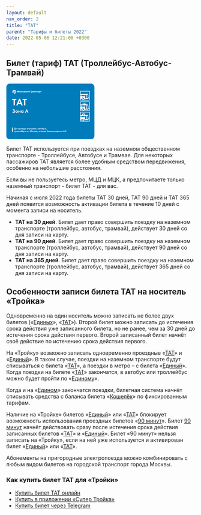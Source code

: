 ```yaml
---
layout: default
nav_order: 2
title: "ТАТ"
parent: "Тарифы и билеты 2022"
date: 2022-05-06 12:21:00 +0300
---
```


## Билет (тариф) ТАТ (Троллейбус-Автобус-Трамвай)

![Билет ТАТ](/assets/images/tickets/tat.png)

Билет ТАТ используется при поездках на наземном общественном транспорте -
Троллейбусе, Автобусе и Трамвае. Для некоторых пассажиров ТАТ является
более удобным средством передвижения, особенно на небольшие расстояния.

Если вы не пользуетесь метро, МЦД и МЦК, а предпочитаете только наземный
транспорт - билет ТАТ - для вас.

Начиная с июля 2022 года билеты ТАТ 30 дней, ТАТ 90 дней и ТАТ 365 дней
появится возможность активации билета в течение 10 дней с момента записи
на носитель.

- **ТАТ на 30 дней**. Билет дает право совершить поездку на наземном транспорте (троллейбус, автобус, трамвай), действует 30 дней со дня записи на карту.
- **ТАТ на 90 дней**. Билет дает право совершить поездку на наземном транспорте (троллейбус, автобус, трамвай), действует 90 дней со дня записи на карту.
- **ТАТ на 365 дней**. Билет дает право совершить поездку на наземном транспорте (троллейбус, автобус, трамвай), действует 365 дней со дня записи на карту.

## Особенности записи билета ТАТ на носитель «Тройка»

Одновременно на один носитель можно записать не более двух билетов («[Единых](/troika/tickets/single/)», «[ТАТ](/troika/tickets/tat/)»).
Второй билет можно записать до истечения срока действия уже записанного билета, но не
ранее, чем за 30 дней до истечения срока действия первого. Второй записанный билет
начнёт своё действие по истечению срока действия первого.

На «Тройку» возможно записать одновременно проездные «[ТАТ](/troika/tickets/tat/)» и «[Единый](/troika/tickets/single/)». В таком случае,
поездки на наземном транспорте будут списываться с билета «[ТАТ](/troika/tickets/tat/)», а поездки в метро – с билета «[Единый](/troika/tickets/single/)».
Когда поездки на билете «[ТАТ](/troika/tickets/tat/)» закончатся, в автобус или троллейбус можно будет пройти по «[Единому](/troika/tickets/single/)».

Когда и на «[Едином](/troika/tickets/single/)» закончатся поездки, билетная система начнёт списывать средства с баланса билета
«[Кошелёк](/troika/tickets/purse/)» по фиксированным тарифам.

Наличие на «Тройке» билетов «[Единый](/troika/tickets/single/)» или «[ТАТ](/troika/tickets/tat/)» блокирует возможность использования проездных
билетов «[90 минут](/troika/tickets/90minutes/)». Билет [90 минут](/troika/tickets/90minutes/) начнёт действовать сразу после истечения срока действия
записанных билетов «[ТАТ](/troika/tickets/tat/)» и «[Единый](/troika/tickets/single/)». Билет «90 минут» нельзя записать на «Тройку», если на
ней уже используется и активирован билет «[Единый](/troika/tickets/single/)» или «[ТАТ](/troika/tickets/tat/)».

Абонементы на пригородные электропоезда можно комбинировать с любым видом билетов на городской
транспорт города Москвы.

### Как купить билет ТАТ для «Тройки»

- [Купить билет ТАТ онлайн](https://supertroika.ru/tariffs)
- [Купить в приложении «Супер Тройка»](/troika/apps/)
- [Купить билет через Telegram](https://t.me/SuperTroikaBot/)
